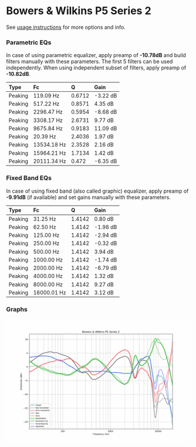# Bowers & Wilkins P5 Series 2
See [usage instructions](https://github.com/jaakkopasanen/AutoEq#usage) for more options and info.

### Parametric EQs
In case of using parametric equalizer, apply preamp of **-10.78dB** and build filters manually
with these parameters. The first 5 filters can be used independently.
When using independent subset of filters, apply preamp of **-10.82dB**.

| Type    | Fc          |      Q | Gain     |
|:--------|:------------|:-------|:---------|
| Peaking | 119.09 Hz   | 0.6712 | -3.22 dB |
| Peaking | 517.22 Hz   | 0.8571 | 4.35 dB  |
| Peaking | 2296.47 Hz  | 0.5954 | -8.68 dB |
| Peaking | 3308.17 Hz  | 2.6731 | 9.77 dB  |
| Peaking | 9675.84 Hz  | 0.9183 | 11.09 dB |
| Peaking | 20.39 Hz    | 2.4036 | 1.97 dB  |
| Peaking | 13534.18 Hz | 2.3528 | 2.16 dB  |
| Peaking | 15964.21 Hz | 1.7134 | 1.42 dB  |
| Peaking | 20111.34 Hz | 0.472  | -6.35 dB |

### Fixed Band EQs
In case of using fixed band (also called graphic) equalizer, apply preamp of **-9.91dB**
(if available) and set gains manually with these parameters.

| Type    | Fc          |      Q | Gain     |
|:--------|:------------|:-------|:---------|
| Peaking | 31.25 Hz    | 1.4142 | 0.80 dB  |
| Peaking | 62.50 Hz    | 1.4142 | -1.98 dB |
| Peaking | 125.00 Hz   | 1.4142 | -2.94 dB |
| Peaking | 250.00 Hz   | 1.4142 | -0.32 dB |
| Peaking | 500.00 Hz   | 1.4142 | 3.94 dB  |
| Peaking | 1000.00 Hz  | 1.4142 | -1.74 dB |
| Peaking | 2000.00 Hz  | 1.4142 | -6.79 dB |
| Peaking | 4000.00 Hz  | 1.4142 | 1.32 dB  |
| Peaking | 8000.00 Hz  | 1.4142 | 9.27 dB  |
| Peaking | 16000.01 Hz | 1.4142 | 3.12 dB  |

### Graphs
![](./Bowers%20&%20Wilkins%20P5%20Series%202.png)